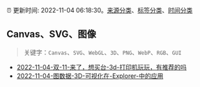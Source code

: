 :alarm_clock: 更新时间: 2022-11-04 06:18:30。[来源分类](../README.md)、[标签分类](../TAGS.md)、[时间分类](../TIMELINE.md)

## Canvas、SVG、图像


> 关键字：`Canvas`、`SVG`、`WebGL`、`3D`、`PNG`、`WebP`、`RGB`、`GUI`



- [2022-11-04-双-11-来了，想买台-3d-打印机玩玩，有推荐的吗](https://www.v2ex.com/t/892619) 
- [2022-11-04-图数据-3D-可视化在-Explorer-中的应用](https://toutiao.io/k/w06q7ne) 